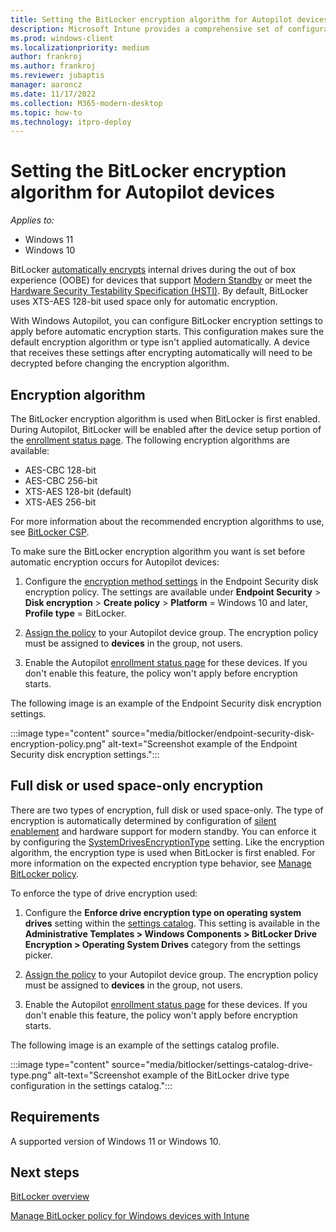 ```yaml
---
title: Setting the BitLocker encryption algorithm for Autopilot devices
description: Microsoft Intune provides a comprehensive set of configuration options to manage BitLocker on Windows devices.
ms.prod: windows-client
ms.localizationpriority: medium
author: frankroj
ms.author: frankroj
ms.reviewer: jubaptis
manager: aaroncz
ms.date: 11/17/2022
ms.collection: M365-modern-desktop
ms.topic: how-to
ms.technology: itpro-deploy
---
```


# Setting the BitLocker encryption algorithm for Autopilot devices

*Applies to:*

- Windows 11
- Windows 10

BitLocker [automatically encrypts](/windows-hardware/design/device-experiences/oem-bitlocker#bitlocker-automatic-device-encryption) internal drives during the out of box experience (OOBE) for devices that support [Modern Standby](/windows-hardware/design/device-experiences/modern-standby) or meet the [Hardware Security Testability Specification (HSTI)](/windows-hardware/test/hlk/testref/hardware-security-testability-specification). By default, BitLocker uses XTS-AES 128-bit used space only for automatic encryption.

With Windows Autopilot, you can configure BitLocker encryption settings to apply before automatic encryption starts. This configuration makes sure the default encryption algorithm or type isn't applied automatically. A device that receives these settings after encrypting automatically will need to be decrypted before changing the encryption algorithm.

## Encryption algorithm

The BitLocker encryption algorithm is used when BitLocker is first enabled. During Autopilot, BitLocker will be enabled after the device setup portion of the [enrollment status page](enrollment-status.md). The following encryption algorithms are available:

- AES-CBC 128-bit
- AES-CBC 256-bit
- XTS-AES 128-bit (default)
- XTS-AES 256-bit

For more information about the recommended encryption algorithms to use, see [BitLocker CSP](/windows/client-management/mdm/bitlocker-csp).

To make sure the BitLocker encryption algorithm you want is set before automatic encryption occurs for Autopilot devices:

1. Configure the [encryption method settings](../intune/protect/encrypt-devices.md#create-an-endpoint-security-policy-for-bitlocker) in the Endpoint Security disk encryption policy. The settings are available under **Endpoint Security** > **Disk encryption** > **Create policy** > **Platform** = Windows 10 and later, **Profile type** = BitLocker.

2. [Assign the policy](../intune/configuration/device-profile-assign.md) to your Autopilot device group. The encryption policy must be assigned to **devices** in the group, not users.

3. Enable the Autopilot [enrollment status page](enrollment-status.md) for these devices. If you don't enable this feature, the policy won't apply before encryption starts.

The following image is an example of the Endpoint Security disk encryption settings.

:::image type="content" source="media/bitlocker/endpoint-security-disk-encryption-policy.png" alt-text="Screenshot example of the Endpoint Security disk encryption settings.":::

## Full disk or used space-only encryption

There are two types of encryption, full disk or used space-only. The type of encryption is automatically determined by configuration of [silent enablement](../intune/protect/encrypt-devices.md#silently-enable-bitlocker-on-devices) and hardware support for modern standby. You can enforce it by configuring the [SystemDrivesEncryptionType](/windows/client-management/mdm/bitlocker-csp) setting. Like the encryption algorithm, the encryption type is used when BitLocker is first enabled. For more information on the expected encryption type behavior, see [Manage BitLocker policy](../intune/protect/encrypt-devices.md#full-disk-vs-used-space-only-encryption).

To enforce the type of drive encryption used:

1. Configure the **Enforce drive encryption type on operating system drives** setting within the [settings catalog](../intune/configuration/settings-catalog.md). This setting is available in the **Administrative Templates > Windows Components > BitLocker Drive Encryption > Operating System Drives** category from the settings picker.

2. [Assign the policy](../intune/configuration/device-profile-assign.md) to your Autopilot device group. The encryption policy must be assigned to **devices** in the group, not users.

3. Enable the Autopilot [enrollment status page](enrollment-status.md) for these devices. If you don't enable this feature, the policy won't apply before encryption starts.

The following image is an example of the settings catalog profile.

:::image type="content" source="media/bitlocker/settings-catalog-drive-type.png" alt-text="Screenshot example of the BitLocker drive type configuration in the settings catalog.":::

## Requirements

A supported version of Windows 11 or Windows 10.

## Next steps

[BitLocker overview](/windows/security/information-protection/bitlocker/bitlocker-overview)

[Manage BitLocker policy for Windows devices with Intune](../intune/protect/encrypt-devices.md)
